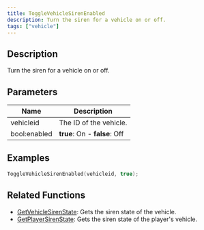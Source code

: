 ```yaml
---
title: ToggleVehicleSirenEnabled
description: Turn the siren for a vehicle on or off.
tags: ["vehicle"]
---
```


<VersionWarn version='omp v1.1.0.2612' />

## Description

Turn the siren for a vehicle on or off.

## Parameters

| Name         | Description                   |
|--------------|-------------------------------|
| vehicleid    | The ID of the vehicle.        |
| bool:enabled | **true**: On - **false**: Off |

## Examples

```c
ToggleVehicleSirenEnabled(vehicleid, true);
```

## Related Functions

- [GetVehicleSirenState](GetVehicleSirenState): Gets the siren state of the vehicle.
- [GetPlayerSirenState](GetPlayerSirenState): Gets the siren state of the player's vehicle.
